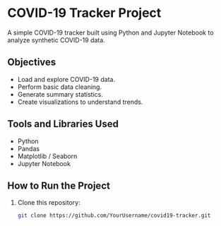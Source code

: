 # COVID-19 Tracker Project

A simple COVID-19 tracker built using Python and Jupyter Notebook to analyze synthetic COVID-19 data.

## Objectives
- Load and explore COVID-19 data.
- Perform basic data cleaning.
- Generate summary statistics.
- Create visualizations to understand trends.

## Tools and Libraries Used
- Python
- Pandas
- Matplotlib / Seaborn
- Jupyter Notebook

## How to Run the Project
1. Clone this repository:
   ```bash
   git clone https://github.com/YourUsername/covid19-tracker.git
